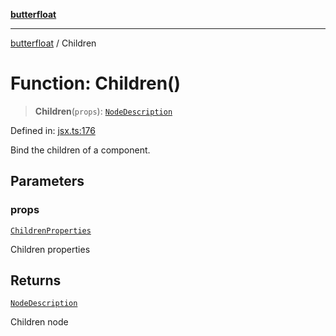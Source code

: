 [**butterfloat**](../README.md)

***

[butterfloat](../globals.md) / Children

# Function: Children()

> **Children**(`props`): [`NodeDescription`](../type-aliases/NodeDescription.md)

Defined in: [jsx.ts:176](https://github.com/WorldMaker/butterfloat/blob/f0f5f6205e72911354af687f4fb1c543d3ebd586/jsx.ts#L176)

Bind the children of a component.

## Parameters

### props

[`ChildrenProperties`](../interfaces/ChildrenProperties.md)

Children properties

## Returns

[`NodeDescription`](../type-aliases/NodeDescription.md)

Children node
